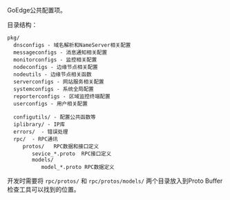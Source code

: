 GoEdge公共配置项。

目录结构：
~~~
pkg/
  dnsconfigs - 域名解析和NameServer相关配置
  messageconfigs - 消息通知相关配置
  monitorconfigs - 监控相关配置
  nodeconfigs - 边缘节点相关配置
  nodeutils - 边缘节点相关函数
  serverconfigs - 网站服务相关配置
  systemconfigs - 系统全局配置
  reporterconfigs - 区域监控终端配置
  userconfigs - 用户相关配置
  
  configutils/ - 配置公共函数等
  iplibrary/ - IP库
  errors/  - 错误处理
  rpc/  - RPC通讯
     protos/   RPC数据和接口定义
        sevice_*.proto  RPC接口定义
        models/
           model_*.proto RPC数据定义
~~~

开发时需要将 `rpc/protos/` 和 `rpc/protos/models/` 两个目录放入到Proto Buffer检查工具可以找到的位置。